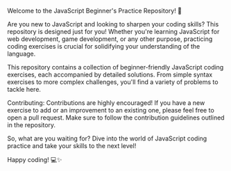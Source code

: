 Welcome to the JavaScript Beginner's Practice Repository! 🚀

Are you new to JavaScript and looking to sharpen your coding skills? This repository is designed just for you! Whether you're learning JavaScript for web development, game development, or any other purpose, practicing coding exercises is crucial for solidifying your understanding of the language.

This repository contains a collection of beginner-friendly JavaScript coding exercises, each accompanied by detailed solutions. From simple syntax exercises to more complex challenges, you'll find a variety of problems to tackle here.

Contributing: Contributions are highly encouraged! If you have a new exercise to add or an improvement to an existing one, please feel free to open a pull request. Make sure to follow the contribution guidelines outlined in the repository.

So, what are you waiting for? Dive into the world of JavaScript coding practice and take your skills to the next level!

Happy coding! 💻✨
